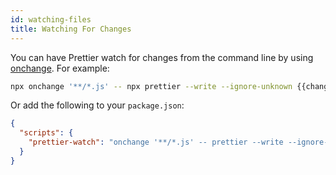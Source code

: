 ```yaml
---
id: watching-files
title: Watching For Changes
---
```


You can have Prettier watch for changes from the command line by using [onchange](https://www.npmjs.com/package/onchange). For example:

```bash
npx onchange '**/*.js' -- npx prettier --write --ignore-unknown {{changed}}
```

Or add the following to your `package.json`:

```json
{
  "scripts": {
    "prettier-watch": "onchange '**/*.js' -- prettier --write --ignore-unknown {{changed}}"
  }
}
```
